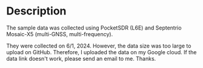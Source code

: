 # **Description**
The sample data was collected using PocketSDR (L6E) and Septentrio Mosaic-X5 (multi-GNSS, multi-frequency). 

They were collected on 6/1, 2024. However, the data size was too large to upload on GitHub. Therefore, I uploaded the data on my Google cloud. If the data link doesn't work, please send an email to me. Thanks.
